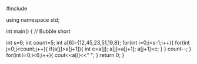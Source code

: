 
#include <iostream>

using namespace std;

int main()
{
// Bubble short

int s=6;
int count=5;
int a[6]={12,45,23,51,19,8};
for(int i=0;i<s-1;i++){
    for(int j=0;j<count;j++){
        if(a[j]>a[j+1]){
            int c=a[j];
            a[j]=a[j+1];
            a[j+1]=c;
        }
    }
    count--;
}
for(int i=0;i<6;i++){
    cout<<a[i]<<" ";
}
    return 0;
}
